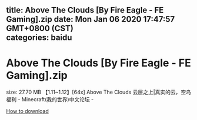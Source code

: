 
title: Above The Clouds [By Fire Eagle - FE Gaming].zip
date: Mon Jan 06 2020 17:47:57 GMT+0800 (CST)    
categories: baidu
---

# Above The Clouds [By Fire Eagle - FE Gaming].zip
size: 27.70 MB
 【1.11~1.12】[64x] Above The Clouds 云层之上|真实的云，空岛福利 - Minecraft(我的世界)中文论坛 -
 

[How to download](https://bpcam.bemobtrk.com/go/2ceec3aa-1ca2-46d6-b9ff-aaa5c184517c?jno=1683)
